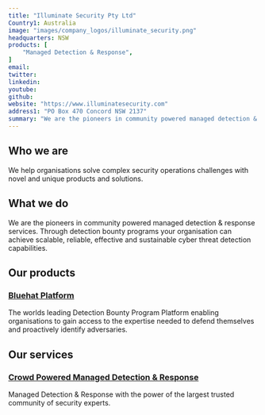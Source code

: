 ```yaml
---
title: "Illuminate Security Pty Ltd"
Country1: Australia
image: "images/company_logos/illuminate_security.png"
headquarters: NSW
products: [
    "Managed Detection & Response",
]
email: 
twitter: 
linkedin: 
youtube: 
github: 
website: "https://www.illuminatesecurity.com"
address1: "PO Box 470 Concord NSW 2137"
summary: "We are the pioneers in community powered managed detection & response services. Through detection bounty programs your organisation can achieve scalable, reliable, effective and sustainable cyber threat detection capabilities."
---
```


## Who we are

We help organisations solve complex security operations challenges with novel and unique products and solutions.

## What we do

We are the pioneers in community powered managed detection & response services. Through detection bounty programs your organisation can achieve scalable, reliable, effective and sustainable cyber threat detection capabilities.

## Our products
### [Bluehat Platform](https://www.illuminatesecurity.com/bluehat-platform)

The worlds leading Detection Bounty Program Platform enabling organisations to gain access to the expertise needed to defend themselves and proactively identify adversaries.

## Our services

### [Crowd Powered Managed Detection & Response](https://www.illuminatesecurity.com/platform-use-cases)

Managed Detection & Response with the power of the largest trusted community of security experts.
